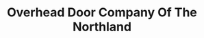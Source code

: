 ---
title: "Overhead Door Company Of The Northland"
url: /eagan/overhead-door-company-of-the-northland/
shop: Türen
---